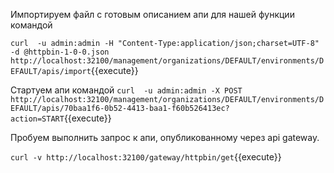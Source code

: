Импортируем файл с готовым описанием апи для нашей функции командой

`curl  -u admin:admin -H "Content-Type:application/json;charset=UTF-8" -d @httpbin-1-0-0.json    http://localhost:32100/management/organizations/DEFAULT/environments/DEFAULT/apis/import`{{execute}}

Стартуем апи командой
`curl  -u admin:admin -X POST http://localhost:32100/management/organizations/DEFAULT/environments/DEFAULT/apis/70baa1f6-0b52-4413-baa1-f60b526413ec?action=START`{{execute}}

Пробуем выполнить запрос к апи, опубликованному через api gateway.

`curl -v http://localhost:32100/gateway/httpbin/get`{{execute}}
